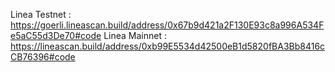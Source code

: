 Linea Testnet : https://goerli.lineascan.build/address/0x67b9d421a2F130E93c8a996A534Fe5aC55d3De70#code
Linea Mainnet : https://lineascan.build/address/0xb99E5534d42500eB1d5820fBA3Bb8416cCB76396#code